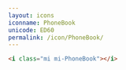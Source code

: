 ```yaml
---
layout: icons
iconname: PhoneBook
unicode: ED60
permalink: /icon/PhoneBook/
---
```


``` html
<i class="mi mi-PhoneBook"></i>
```
